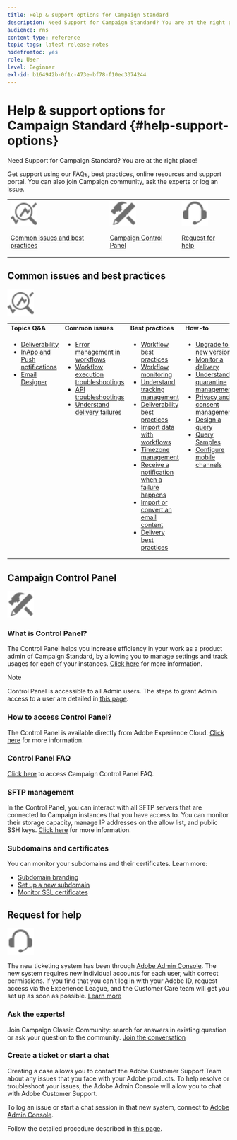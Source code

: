 ```yaml
---
title: Help & support options for Campaign Standard 
description: Need Support for Campaign Standard? You are at the right place!
audience: rns
content-type: reference
topic-tags: latest-release-notes
hidefromtoc: yes
role: User
level: Beginner
exl-id: b164942b-0f1c-473e-bf78-f10ec3374244
---
```

# Help & support options for Campaign Standard {#help-support-options}

Need Support for Campaign Standard? You are at the right place!

Get support using our FAQs, best practices, online resources and support portal. You can also join Campaign community, ask the experts or log an issue.

<table>
    <tr>
        <td><img src="start/using/assets/do-not-localize/icon-faq.svg" width="60px"><p><a href="#faq">Common issues and best practices</a></p></td>
        <td><img src="start/using/assets/do-not-localize/icon-control-panel.svg" width="60px"><p><a href="#control-panel">Campaign Control Panel</a></p></td>
        <td><img src="start/using/assets/do-not-localize/icon-support.svg" width="60px"><p><a href="#support">Request for help</a></p></td>
    </tr>
</table>

## Common issues and best practices

<img src="start/using/assets/do-not-localize/icon-faq.svg" width="60px">

<table>
    <tr><td><strong>Topics Q&A</strong></td><td><strong>Common issues</strong></td><td><strong>Best practices</strong></td><td><strong>How-to</strong></td></tr>
    <tr>
    <td valign="top">
        <ul>
        <li><a href="sending/using/monitor-deliverability.md">Deliverability</a></li>
        <li><a href="administration/using/aep-faq.md">InApp and Push notifications</a></li>
        <li><a href="designing/using/faq-email-designer.md">Email Designer</a></li>
        </ul>
    </td>
    <td valign="top">
        <ul>
        <li><a href="automating/using/monitoring-workflow-execution.md#error-management">Error management in workflows</a></li>
        <li><a href="automating/using/best-practices-workflows.md">Workflow execution troubleshootings</a></li>
        <li><a href="api/using/troubleshooting.md">API troubleshootings</a></li>
        <li><a href="sending/using/understanding-delivery-failures.md">Understand delivery failures</a></li>
        </ul>
    </td>
   <td valign="top">
        <ul>
        <li><a href="automating/using/best-practices-workflows.md">Workflow best practices</a></li>
        <li><a href="automating/using/about-workflow-execution.md">Workflow monitoring</a></li>
        <li><a href="sending/using/tracking-messages.md">Understand tracking management</a></li>
        <li><a href="sending/using/about-deliverability.md">Deliverability best practices</a></li>
        <li><a href="automating/using/creating-import-workflow-templates.md">Import data with workflows</a></li>
        <li><a href="sending/using/sending-messages-at-the-recipient-s-time-zone.md">Timezone management</a></li>
        <li><a href="sending/using/receiving-alerts-when-failures-happen.md">Receive a notification when a failure happens</a></li>
        <li><a href="designing/using/using-existing-content.md">Import or convert an email content</a></li>
        <li><a href="sending/using/delivery-best-practices.md">Delivery best practices</a></li>
        </ul>
    </td>
    <td valign="top">
        <ul>
        <li><a href="rn/using/release-planning.md">Upgrade to a new version</a></li>
        <li><a href="sending/using/monitoring-a-delivery.md">Monitor a delivery</a></li>
        <li><a href="sending/using/understanding-quarantine-management.md">Understand quarantine management</a></li>
        <li><a href="start/using/privacy-management.md">Privacy and consent management</a></li>
        <li><a href="automating/using/query.md">Design a query</a></li>
        <li><a href="automating/using/query-samples.md">Query Samples</a></li>
        <li><a href="administration/using/push-tracking.md">Configure mobile channels</a></li>
        </ul>
    </td>
    </tr>
</table>

## Campaign Control Panel

<img src="start/using/assets/do-not-localize/icon-control-panel.svg" width="60px">

### What is Control Panel?

The Control Panel helps you increase efficiency in your work as a product admin of Campaign Standard, by allowing you to manage settings and track usages for each of your instances.
[Click here](https://experienceleague.adobe.com/docs/control-panel/using/discover-control-panel/key-features.html#discover-control-panel) for more information.

>[!NOTE]
>
>Control Panel is accessible to all Admin users. The steps to grant Admin access to a user are detailed in [this page](https://experienceleague.adobe.com/docs/control-panel/using/discover-control-panel/managing-permissions.html#discover-control-panel).

### How to access Control Panel?

The Control Panel is available directly from Adobe Experience Cloud. [Click here](https://experienceleague.adobe.com/docs/control-panel/using/discover-control-panel/accessing-control-panel.html#discover-control-panel) for more information.

### Control Panel FAQ

[Click here](https://experienceleague.adobe.com/docs/control-panel/using/faq.html) to access Campaign Control Panel FAQ.

### SFTP management

In the Control Panel, you can interact with all SFTP servers that are connected to Campaign instances that you have access to. You can monitor their storage capacity, manage IP addresses on the allow list, and public SSH keys. [Click here](https://experienceleague.adobe.com/docs/control-panel/using/sftp-management/about-sftp-management.html#sftp-management) for more information.

### Subdomains and certificates

You can monitor your subdomains and their certificates. Learn more:

* [Subdomain branding](https://experienceleague.adobe.com/docs/control-panel/using/subdomains-and-certificates/subdomains-branding.html#subdomains-and-certificates)
* [Set up a new subdomain](https://experienceleague.adobe.com/docs/control-panel/using/subdomains-and-certificates/setting-up-new-subdomain.html#subdomains-and-certificates)
* [Monitor SSL certificates](https://experienceleague.adobe.com/docs/control-panel/using/subdomains-and-certificates/renewing-subdomain-certificate.html#subdomains-and-certificates)

## Request for help

<img src="start/using/assets/do-not-localize/icon-support.svg" width="60px">

The new ticketing system has been through [Adobe Admin Console](https://adminconsole.adobe.com/overview). The new system requires new individual accounts for each user, with correct permissions. If you find that you can’t log in with your Adobe ID, request access via the Experience League, and the Customer Care team will get you set up as soon as possible. [Learn more](https://helpx.adobe.com/enterprise/admin-guide.html/enterprise/using/support-for-experience-cloud.ug.html)

### Ask the experts!

Join Campaign Classic Community: search for answers in existing question or ask your question to the community. [Join the conversation](https://experienceleaguecommunities.adobe.com/t5/adobe-campaign-standard/ct-p/adobe-campaign-standard-community)

### Create a ticket or start a chat

Creating a case allows you to contact the Adobe Customer Support Team about any issues that you face with your Adobe products. To help resolve or troubleshoot your issues, the Adobe Admin Console will allow you to chat with Adobe Customer Support.

To log an issue or start a chat session in that new system, connect to [Adobe Admin Console](https://adminconsole.adobe.com/overview).

Follow the detailed procedure described in [this page](https://helpx.adobe.com/enterprise/admin-guide.html/enterprise/using/support-for-experience-cloud.ug.html).
